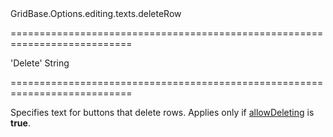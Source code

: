 <!--id-->GridBase.Options.editing.texts.deleteRow<!--/id-->
===========================================================================
<!--default-->'Delete'<!--/default-->
<!--type-->String<!--/type-->
===========================================================================

<!--shortDescription-->
Specifies text for buttons that delete rows. Applies only if [allowDeleting]({basewidgetpath}/Configuration/editing/#allowDeleting) is **true**.
<!--/shortDescription-->

<!--fullDescription-->

<!--/fullDescription-->
